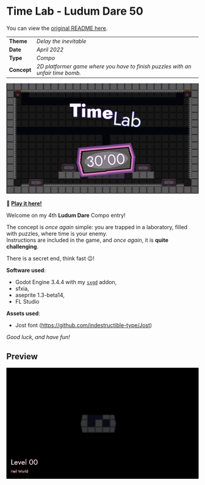 # Time Lab - Ludum Dare 50

You can view the [original README here](./LD_README.md).

|             |                                                                                |
|-------------|--------------------------------------------------------------------------------|
| **Theme**   | _Delay the inevitable_                                                         |
| **Date**    | _April 2022_                                                                   |
| **Type**    | _Compo_                                                                        |
| **Concept** | _2D platformer game where you have to finish puzzles with an unfair time bomb._|

![screenshot](./doc/screenshot.png)

**:rocket: [Play it here!](https://srynetix.github.io/time-lab/)**

Welcome on my 4th **Ludum Dare** Compo entry!

The concept is _once again_ simple: you are trapped in a laboratory, filled with puzzles, where time is your enemy.  
Instructions are included in the game, and _once again_, it is **quite challenging**.

There is a secret end, think fast :wink:!

**Software used**:
- Godot Engine 3.4.4 with my [`sxgd`](https://github.com/Srynetix/sxgd) addon,
- sfxia,
- aseprite 1.3-beta14,
- FL Studio

**Assets used**:
- Jost font (https://github.com/indestructible-type/Jost)

_Good luck, and have fun!_

## Preview

![preview](./doc/animation.gif)
